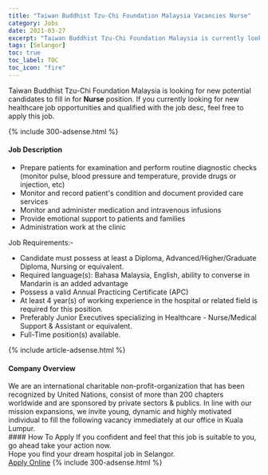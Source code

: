 ```yaml
---
title: "Taiwan Buddhist Tzu-Chi Foundation Malaysia Vacancies Nurse" 
category: Jobs 
date: 2021-03-27 
excerpt: "Taiwan Buddhist Tzu-Chi Foundation Malaysia is currently looking for suitable person to fill in the Nurse which positioned at Selangor" 
tags: [Selangor] 
toc: true 
toc_label: TOC 
toc_icon: "fire" 
--- 
```


<p>Taiwan Buddhist Tzu-Chi Foundation Malaysia is looking for new potential candidates to fill in for <b>Nurse</b> position. If you currently looking for new healthcare job opportunities and qualified with the job desc, feel free to apply this job.
</p>{% include 300-adsense.html %} 
<div><div><h4>Job Description</h4></div><div><div><span><div><ul><li>Prepare patients for examination and perform routine diagnostic checks (monitor pulse, blood pressure and temperature, provide drugs or injection, etc)</li><li>Monitor and record patient's condition and document provided care services</li><li>Monitor and administer medication and intravenous infusions</li><li>Provide emotional support to patients and families</li><li>Administration work at the clinic</li></ul><div>Job Requirements:-</div><ul><li>Candidate must possess at least a Diploma, Advanced/Higher/Graduate Diploma, Nursing or equivalent.</li><li>Required language(s): Bahasa Malaysia, English, ability to converse in Mandarin is an added advantage</li><li>Possess a valid Annual Practicing Certificate (APC)</li><li>At least 4 year(s) of working experience in the hospital or related field is required for this position.</li><li>Preferably Junior Executives specializing in Healthcare - Nurse/Medical Support &amp; Assistant or equivalent.</li><li>Full-Time position(s) available.</li></ul></div></span></div></div></div> 
{% include article-adsense.html %} 
<div><div><h4>Company Overview</h4></div><div><div><span><div><div>We are an international charitable non-profit-organization that has been recognized by United Nations, consist of more than 200 chapters worldwide and are sponsored by private sectors &amp; publics. In line with our mission expansions, we invite young, dynamic and highly motivated individual to fill the following vacancy immediately at our office in Kuala Lumpur.</div></div></span></div></div></div> 
#### How To Apply 
If you confident and feel that this job is suitable to you, go ahead take your action now. <br/> 
Hope you find your dream hospital job in Selangor. <br/> 
<a href="https://www.jobstreet.com.my/en/job/nurse-4492014?jobId=jobstreet-my-job-4492014" class="btn btn--warning" target="_blank" rel="nofollow noopenner">Apply Online</a> 
{% include 300-adsense.html %} 